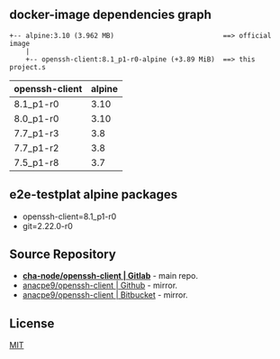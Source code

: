## docker-image dependencies graph

```text
+-- alpine:3.10 (3.962 MB)                           ==> official image
    |
    +-- openssh-client:8.1_p1-r0-alpine (+3.89 MiB)  ==> this project.s
```

| openssh-client | alpine |
| -------------- | ------ |
| 8.1_p1-r0      |  3.10  |
| 8.0_p1-r0      |  3.10  |
| 7.7_p1-r3      |  3.8   |
| 7.7_p1-r2      |  3.8   |
| 7.5_p1-r8      |  3.7   |

## e2e-testplat alpine packages

- openssh-client=8.1_p1-r0
- git=2.22.0-r0

## Source Repository

- [**cha-node/openssh-client | Gitlab**](https://gitlab.com/cha-node/openssh-client) - main repo.
- [anacpe9/openssh-client | Github](https://github.com/anacpe9/openssh-client) - mirror.
- [anacpe9/openssh-client | Bitbucket](https://bitbucket.org/anacpe9/openssh-client) - mirror.

## License

[MIT](LICENSE)
